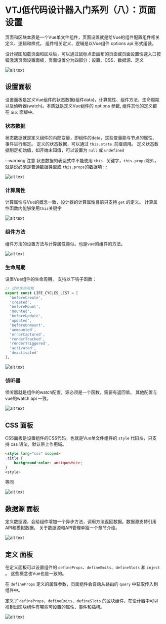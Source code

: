 # VTJ低代码设计器入门系列（八）：页面设置

页面和区块本质是一个Vue单文件组件，页面设置就是给Vue的组件配置组件相关定义、逻辑和样式。 组件相关定义、逻辑是以Vue组件 options api 形式组装。

设计视图加载页面和区块后，可以通过鼠标点击画布的页面或页面设置快速入口按钮激活页面设置面板，页面设置分为四部分：设置、CSS、数据源、定义

![alt text](../../assets/designer/08/1.png)

## 设置面板

设置面板是定义Vue组件的状态数据(组件data)，计算属性、组件方法、生命周期以及侦听器(watch)。本质就是定义Vue组件的 options 参数, 组件其他的定义都在 `定义` 面板中。

### 状态数据

状态数据就是定义组件的内部变量，即组件的data，这些变量能与节点的属性、事件进行绑定。 定义的状态数据，可以通过 `this.state.`前缀调用。 定义状态数据制定初始值，如开始未知值，可以设置为 `null` 或 `undefined`

:::warning 注意
状态数据的表达式中不能使用 `this.` 关键字，`this.props`除外， 就是说必须是普通数据类型或 `this.props`的数据项
:::

![alt text](../../assets/designer/08/2.png)

### 计算属性

计算属性与Vue的概念一致，设计器的计算属性目前只支持 `get` 的定义。 计算属性函数内能够使用`this`关键字

![alt text](../../assets/designer/08/3.png)

### 组件方法

组件方法的设置方法与计算属性类似。也是vue的组件的方法。

![alt text](../../assets/designer/08/4.png)

### 生命周期

设置Vue组件的生命周期， 支持以下钩子函数：

```ts
// 组件生命周期
export const LIFE_CYCLES_LIST = [
  'beforeCreate',
  'created',
  'beforeMount',
  'mounted',
  'beforeUpdate',
  'updated',
  'beforeUnmount',
  'unmounted',
  'errorCaptured',
  'renderTracked',
  'renderTriggered',
  'activated',
  'deactivated'
];
```

![alt text](../../assets/designer/08/5.png)

### 侦听器

侦听器就是组件的watch配置，源必须是一个函数，需要有返回值。 其他配置与vue的watch api 一致。

![alt text](../../assets/designer/08/6.png)

## CSS 面板

CSS面板是设置组件的CSS代码，也就是Vue单文件组件的 `style` 代码块，只支持 css 语法，默认带上作用域。

```html
<style lang="css" scoped>
.title {
    background-color: antiquewhite;
}
<style>
```

等同

![alt text](../../assets/designer/08/7.png)

## 数据源 面板

定义数据源，会给组件增加一个异步方法，调用方法返回数据。数据源支持引用API和模拟数据。 关于数据源和API管理单独一个章节介绍。

![alt text](../../assets/designer/08/8.png)

## 定义 面板

在定义面板可以设置组件的 `defineProps`、`defineEmits`、`defineSlots` 和 `inject` 。 这些概念也Vue也是一致的。

在 `defineProps` 定义的属性参数，页面组件会自动从路由的 `query` 中获取传入到组件中。

定义了 `defineProps`、`defineEmits`、`defineSlots` 的区块组件，在设计器中可以推到出区块组件有哪些可设置的属性、事件和插槽。

![alt text](../../assets/designer/08/9.png)
